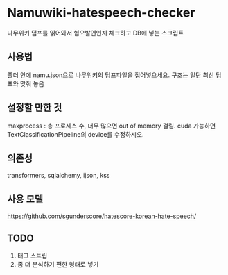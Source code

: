 # Namuwiki-hatespeech-checker
나무위키 덤프를 읽어와서 혐오발언인지 체크하고 DB에 넣는 스크립트

## 사용법
폴더 안에 namu.json으로 나무위키의 덤프파일을 집어넣으세요.
구조는 일단 최신 덤프와 맞춰 놓음

## 설정할 만한 것
maxprocess : 총 프로세스 수, 너무 많으면 out of memory 걸림.
cuda 가능하면 TextClassificationPipeline의 device를 수정하시오.

## 의존성
transformers, sqlalchemy, ijson, kss

## 사용 모델
https://github.com/sgunderscore/hatescore-korean-hate-speech/

## TODO
1. 태그 스트립
2. 좀 더 분석하기 편한 형태로 넣기